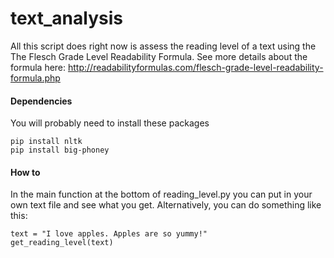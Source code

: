 # text_analysis
All this script does right now is assess the reading level of a text using the The Flesch Grade Level Readability Formula. See more details about the formula here:
http://readabilityformulas.com/flesch-grade-level-readability-formula.php

#### Dependencies
You will probably need to install these packages
```
pip install nltk
pip install big-phoney
```

#### How to

In the main function at the bottom of reading_level.py you can put in your own text file and see what you get. Alternatively, you can do something like this:

```
text = "I love apples. Apples are so yummy!"
get_reading_level(text)
```
